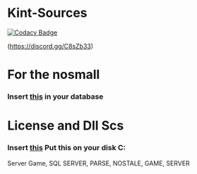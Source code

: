 # Kint-Sources

[![Codacy Badge](https://api.codacy.com/project/badge/Grade/9e6441f2e74f4bfaabb795b33b140068)](https://app.codacy.com/app/KILL009/Kint-Sources?utm_source=github.com&utm_medium=referral&utm_content=KILL009/Kint-Sources&utm_campaign=Badge_Grade_Settings)

(https://discord.gg/C8sZb33)

<strong><h1>For the nosmall</h1></strong>
<h3>Insert <a href="https://mega.nz/#!2s02VYRR!dgvxqo-8QnAGY_NkNW5nok5zkzNOTqKHDa8vuLzrX_A">this</a> in your database</h3>

<strong><h1>License and Dll Scs</h1></strong>
<h3>Insert <a href="https://racaty.com/guf11qwuyn1i">this</a> Put this on your disk C:</h3>

Server Game, SQL SERVER, PARSE, NOSTALE, GAME, SERVER
